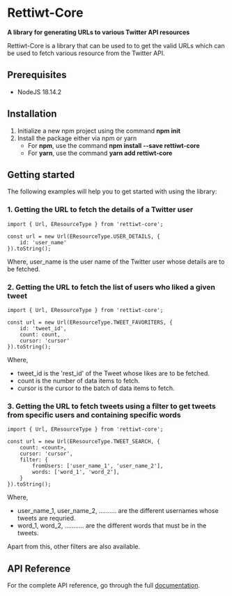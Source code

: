 # Rettiwt-Core

**A library for generating URLs to various Twitter API resources**

Rettiwt-Core is a library that can be used to to get the valid URLs which can be used to fetch various resource from the Twitter API.

## Prerequisites

-   NodeJS 18.14.2

## Installation

1.  Initialize a new npm project using the command **npm init**
2.  Install the package either via npm or yarn
    -   For **npm**, use the command **npm install --save rettiwt-core**
    -   For **yarn**, use the command **yarn add rettiwt-core**

## Getting started

The following examples will help you to get started with using the library:

### 1. Getting the URL to fetch the details of a Twitter user

```
import { Url, EResourceType } from 'rettiwt-core';

const url = new Url(EResourceType.USER_DETAILS, {
    id: 'user_name'
}).toString();
```

Where, user_name is the user name of the Twitter user whose details are to be fetched.

### 2. Getting the URL to fetch the list of users who liked a given tweet

```
import { Url, EResourceType } from 'rettiwt-core';

const url = new Url(EResourceType.TWEET_FAVORITERS, {
    id: 'tweet_id',
    count: count,
    cursor: 'cursor'
}).toString();
```

Where,

-   tweet_id is the 'rest_id' of the Tweet whose likes are to be fetched.
-   count is the number of data items to fetch.
-   cursor is the cursor to the batch of data items to fetch.

### 3. Getting the URL to fetch tweets using a filter to get tweets from specific users and containing specific words

```
import { Url, EResourceType } from 'rettiwt-core';

const url = new Url(EResourceType.TWEET_SEARCH, {
    count: <count>,
    cursor: 'cursor',
    filter: {
        fromUsers: ['user_name_1', 'user_name_2'],
        words: ['word_1', 'word_2'],
    }
}).toString();
```

Where,

-   user_name_1, user_name_2, .......... are the different usernames whose tweets are requried.
-   word_1, word_2, ........... are the different words that must be in the tweets.

Apart from this, other filters are also available.

## API Reference

For the complete API reference, go through the full [documentation](https://rishikant181.github.io/Rettiwt-Core/).

